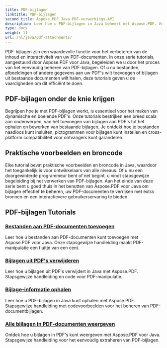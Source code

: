```yaml
---
title: PDF-bijlagen
linktitle: PDF-bijlagen
second_title: Aspose.PDF Java PDF-verwerkings-API
description: Leer hoe u PDF-bijlagen in Java beheert met Aspose.PDF. Voeg moeiteloos bestanden, afbeeldingen en meer toe aan uw PDF's.
type: docs
weight: 11
url: /nl/java/pdf-attachments/
---
```


PDF-bijlagen zijn een waardevolle functie voor het verbeteren van de inhoud en interactiviteit van uw PDF-documenten. In onze serie tutorials, aangestuurd door Aspose.PDF voor Java, begeleiden we u door het proces van het eenvoudig beheren van PDF-bijlagen. Of u nu bestanden, afbeeldingen of andere gegevens aan uw PDF's wilt toevoegen of bijlagen uit bestaande documenten wilt halen, deze tutorials geven u de vaardigheden om dit efficiënt te doen.

## PDF-bijlagen onder de knie krijgen

Begrijpen hoe je met PDF-bijlagen werkt, is essentieel voor het maken van dynamische en boeiende PDF's. Onze tutorials bestrijken een breed scala aan onderwerpen, van het toevoegen van bijlagen aan PDF's tot het ophalen en bewerken van bestaande bijlagen. Je ontdekt hoe je bestanden naadloos kunt insluiten, pictogrammen voor bijlagen kunt instellen en cross-platform compatibiliteit voor ontvangers kunt garanderen.

## Praktische voorbeelden en broncode

Elke tutorial bevat praktische voorbeelden en broncode in Java, waardoor het toegankelijk is voor ontwikkelaars van alle niveaus. Of u nu een doorgewinterde programmeur bent of net begint, u vindt stapsgewijze begeleiding bij het verwerken van PDF-bijlagen. Aan het einde van deze serie bent u goed thuis in het benutten van Aspose.PDF voor Java om bijlagen effectief te beheren, uw PDF-documenten te verrijken met extra bronnen en een interactievere gebruikerservaring te bieden.

## PDF-bijlagen Tutorials
### [Bestanden aan PDF-documenten toevoegen](./attach-files-pdf-documents/)
Leer hoe u bestanden aan PDF-documenten kunt toevoegen met Aspose.PDF voor Java. Onze stapsgewijze handleiding maakt PDF-manipulatie een fluitje van een cent.
### [Bijlagen uit PDF's verwijderen](./remove-attachments-from-pdfs/)
Leer hoe u bijlagen uit PDF's verwijdert in Java met Aspose.PDF. Stapsgewijze handleiding en code voor PDF-manipulatie.
### [Bijlage-informatie ophalen](./retrieve-attachment-information/)
Leer hoe u PDF-bijlagen in Java kunt ophalen met Aspose.PDF. Stapsgewijze handleiding met codevoorbeelden voor het beheren van PDF-documentbijlagen.
### [Alle bijlagen in PDF-documenten weergeven](./list-all-attachments-pdf-documents/)
Ontdek hoe u bijlagen in PDF's kunt weergeven met Aspose.PDF voor Java. Stapsgewijze handleiding voor het eenvoudig extraheren van PDF-bijlagen.